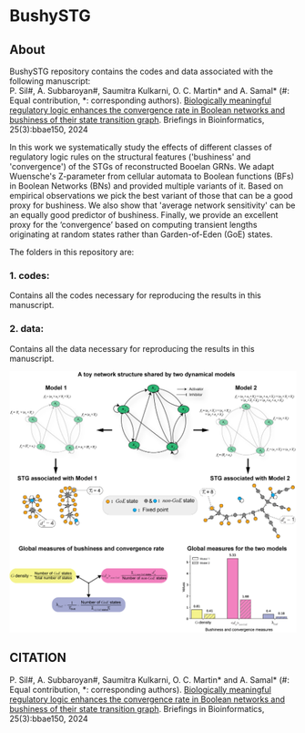 # BushySTG
## About
BushySTG repository contains the codes and data associated with the following manuscript: <br>
P. Sil#, A. Subbaroyan#, Saumitra Kulkarni, O. C. Martin* and A. Samal* (#: Equal contribution, *: corresponding authors). [Biologically meaningful regulatory logic enhances the convergence rate in Boolean networks and bushiness of their state transition graph](https://academic.oup.com/bib/article/25/3/bbae150/7641194). Briefings in Bioinformatics, 25(3):bbae150, 2024 <br>

In this work we systematically study the effects of different classes of regulatory logic rules on the structural features ('bushiness' and 'convergence') of the STGs of reconstructed Booelan GRNs. We adapt Wuensche's Z-parameter from cellular automata to Boolean functions (BFs) in Boolean Networks (BNs) and provided multiple variants of it. Based on empirical observations we pick the best variant of those that can be a good proxy for bushiness. We also show that 'average network sensitivity' can be an equally good predictor of bushiness. Finally, we provide an excellent proxy for the ‘convergence’ based on computing transient lengths originating at random states rather than Garden-of-Eden (GoE) states.

The folders in this repository are:

### 1. codes:
Contains all the codes necessary for reproducing the results in this manuscript.

### 2. data:
Contains all the data necessary for reproducing the results in this manuscript.

<img src="BushySTG_3_600.jpg">

## CITATION
P. Sil#, A. Subbaroyan#, Saumitra Kulkarni, O. C. Martin* and A. Samal* (#: Equal contribution, *: corresponding authors). [Biologically meaningful regulatory logic enhances the convergence rate in Boolean networks and bushiness of their state transition graph](https://academic.oup.com/bib/article/25/3/bbae150/7641194). Briefings in Bioinformatics, 25(3):bbae150, 2024
